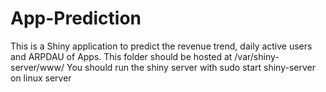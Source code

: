# App-Prediction
This is a Shiny application to predict the revenue trend, daily active users and ARPDAU of Apps.
This folder should be hosted at /var/shiny-server/www/
You should run the shiny server with sudo start shiny-server on linux server
